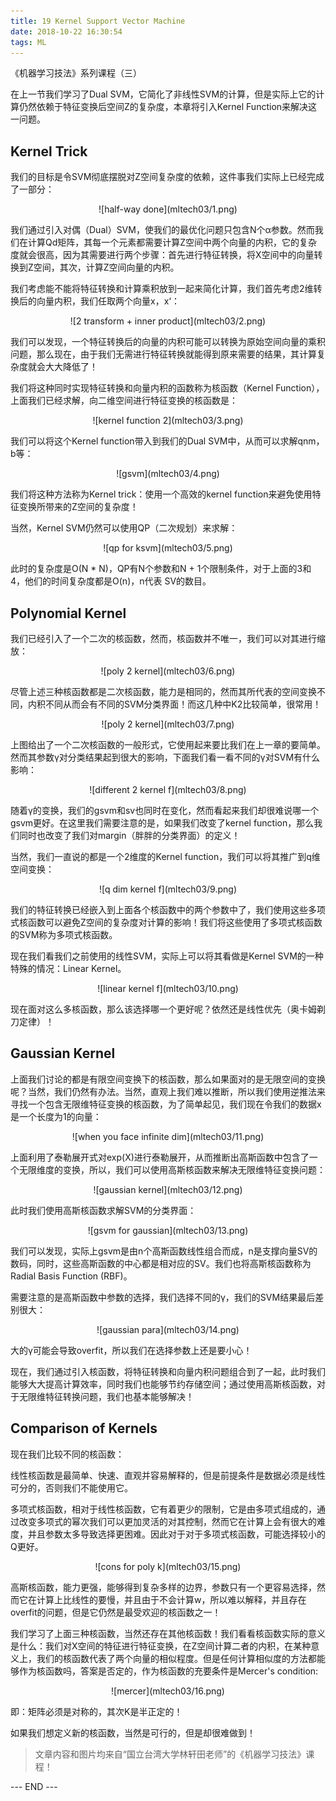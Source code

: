 ```yaml
---
title: 19 Kernel Support Vector Machine
date: 2018-10-22 16:30:54
tags: ML
---
```


《机器学习技法》系列课程（三）

在上一节我们学习了Dual SVM，它简化了非线性SVM的计算，但是实际上它的计算仍然依赖于特征变换后空间Z的复杂度，本章将引入Kernel Function来解决这一问题。
<!-- more -->

## Kernel Trick
我们的目标是令SVM彻底摆脱对Z空间复杂度的依赖，这件事我们实际上已经完成了一部分：

<div align=center> ![half-way done](mltech03/1.png) </div>

我们通过引入对偶（Dual）SVM，使我们的最优化问题只包含N个α参数。然而我们在计算Qd矩阵，其每一个元素都需要计算Z空间中两个向量的内积，它的复杂度就会很高，因为其需要进行两个步骤：首先进行特征转换，将X空间中的向量转换到Z空间，其次，计算Z空间向量的内积。

我们考虑能不能将特征转换和计算乘积放到一起来简化计算，我们首先考虑2维转换后的向量内积，我们任取两个向量x，x‘：

<div align=center> ![2 transform + inner product](mltech03/2.png) </div>

我们可以发现，一个特征转换后的向量的内积可能可以转换为原始空间向量的乘积问题，那么现在，由于我们无需进行特征转换就能得到原来需要的结果，其计算复杂度就会大大降低了！

我们将这种同时实现特征转换和向量内积的函数称为核函数（Kernel Function），上面我们已经求解，向二维空间进行特征变换的核函数是：

<div align=center> ![kernel function 2](mltech03/3.png) </div>

我们可以将这个Kernel function带入到我们的Dual SVM中，从而可以求解qnm，b等：

<div align=center> ![gsvm](mltech03/4.png) </div>

我们将这种方法称为Kernel trick：使用一个高效的kernel function来避免使用特征变换所带来的Z空间的复杂度！

当然，Kernel SVM仍然可以使用QP（二次规划）来求解：

<div align=center> ![qp for ksvm](mltech03/5.png) </div>

此时的复杂度是O(N \* N)，QP有N个参数和N + 1个限制条件，对于上面的3和4，他们的时间复杂度都是O(n)，n代表
SV的数目。


## Polynomial Kernel
我们已经引入了一个二次的核函数，然而，核函数并不唯一，我们可以对其进行缩放：

<div align=center> ![poly 2 kernel](mltech03/6.png) </div>

尽管上述三种核函数都是二次核函数，能力是相同的，然而其所代表的空间变换不同，内积不同从而会有不同的SVM分类界面！而这几种中K2比较简单，很常用！

<div align=center> ![poly 2 kernel](mltech03/7.png) </div>

上图给出了一个二次核函数的一般形式，它使用起来要比我们在上一章的要简单。然而其参数γ对分类结果起到很大的影响，下面我们看一看不同的γ对SVM有什么影响：

<div align=center> ![different 2 kernel f](mltech03/8.png) </div>

随着γ的变换，我们的gsvm和sv也同时在变化，然而看起来我们却很难说哪一个gsvm更好。在这里我们需要注意的是，如果我们改变了kernel function，那么我们同时也改变了我们对margin（胖胖的分类界面）的定义！

当然，我们一直说的都是一个2维度的Kernel function，我们可以将其推广到q维空间变换：

<div align=center> ![q dim kernel f](mltech03/9.png) </div>

我们的特征转换已经嵌入到上面各个核函数中的两个参数中了，我们使用这些多项式核函数可以避免Z空间的复杂度对计算的影响！我们将这些使用了多项式核函数的SVM称为多项式核函数。


现在我们看我们之前使用的线性SVM，实际上可以将其看做是Kernel SVM的一种特殊的情况：Linear Kernel。

<div align=center> ![linear kernel f](mltech03/10.png) </div>

现在面对这么多核函数，那么该选择哪一个更好呢？依然还是线性优先（奥卡姆剃刀定律）！

## Gaussian Kernel
上面我们讨论的都是有限空间变换下的核函数，那么如果面对的是无限空间的变换呢？当然，我们仍然有办法。当然，直观上我们难以推断，所以我们使用逆推法来寻找一个包含无限维特征变换的核函数，为了简单起见，我们现在令我们的数据x是一个长度为1的向量：

<div align=center> ![when you face infinite dim](mltech03/11.png) </div>

上面利用了泰勒展开式对exp(X)进行泰勒展开，从而推断出高斯函数中包含了一个无限维度的变换，所以，我们可以使用高斯核函数来解决无限维特征变换问题：

<div align=center> ![gaussian kernel](mltech03/12.png) </div>

此时我们使用高斯核函数求解SVM的分类界面：

<div align=center> ![gsvm for gaussian](mltech03/13.png) </div>

我们可以发现，实际上gsvm是由n个高斯函数线性组合而成，n是支撑向量SV的数码，同时，这些高斯函数的中心都是相对应的SV。我们也将高斯核函数称为Radial Basis Function
(RBF)。

需要注意的是高斯函数中参数的选择，我们选择不同的γ，我们的SVM结果最后差别很大：

<div align=center> ![gaussian para](mltech03/14.png) </div>

大的γ可能会导致overfit，所以我们在选择参数上还是要小心！

现在，我们通过引入核函数，将特征转换和向量内积问题组合到了一起，此时我们能够大大提高计算效率，同时我们也能够节约存储空间；通过使用高斯核函数，对于无限维特征转换问题，我们也基本能够解决！

## Comparison of Kernels

现在我们比较不同的核函数：

线性核函数是最简单、快速、直观并容易解释的，但是前提条件是数据必须是线性可分的，否则我们不能使用它。

多项式核函数，相对于线性核函数，它有着更少的限制，它是由多项式组成的，通过改变多项式的幂次我们可以更加灵活的对其控制，然而它在计算上会有很大的难度，并且参数太多导致选择更困难。因此对于对于多项式核函数，可能选择较小的Q更好。

<div align=center> ![cons for poly k](mltech03/15.png) </div>

高斯核函数，能力更强，能够得到复杂多样的边界，参数只有一个更容易选择，然而它在计算上比线性的要慢，并且由于不会计算w，所以难以解释，并且存在overfit的问题，但是它仍然是最受欢迎的核函数之一！


我们学习了上面三种核函数，当然还存在其他核函数！我们看看核函数实际的意义是什么：我们对X空间的特征进行特征变换，在Z空间计算二者的内积，在某种意义上，我们的核函数代表了两个向量的相似程度。但是任何计算相似度的方法都能够作为核函数吗，答案是否定的，作为核函数的充要条件是Mercer's condition:

<div align=center> ![mercer](mltech03/16.png) </div>

即：矩阵必须是对称的，其次K是半正定的！

如果我们想定义新的核函数，当然是可行的，但是却很难做到！


> 文章内容和图片均来自“国立台湾大学林轩田老师”的《机器学习技法》课程！

--- END --- 

